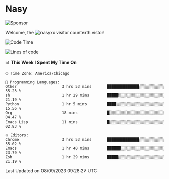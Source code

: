 # Nasy

<!--
<p align="center">
<img height="200" src="https://github-readme-stats.vercel.app/api?username=nasyxx&count_private=true&show_icons=true&theme=dracula&include_all_commits=true"/>
<img height="200" src="https://github-readme-stats.vercel.app/api/top-langs/?username=nasyxx&theme=dracula&hide=html,jupyter+notebook&count_private=true&show_icons=true"/>
</p>

  
----------------
-->

![Sponsor](https://img.shields.io/static/v1.svg?label=Sponsor&message=%E2%9D%A4&logo=GitHub&style=flat&color=pink)
 
Welcome, the ![nasyxx visitor counter](https://count.getloli.com/get/@nasyxx?theme=rule34)th vistor!
 
<!--START_SECTION:waka-->
![Code Time](http://img.shields.io/badge/Code%20Time-3%2C675%20hrs%2015%20mins-blue)

![Lines of code](https://img.shields.io/badge/From%20Hello%20World%20I%27ve%20Written-6.3%20million%20lines%20of%20code-blue)

📊 **This Week I Spent My Time On** 

```text
🕑︎ Time Zone: America/Chicago

💬 Programming Languages: 
Other                    3 hrs 53 mins       ██████████████░░░░░░░░░░░   55.23 % 
sh                       1 hr 29 mins        █████░░░░░░░░░░░░░░░░░░░░   21.19 % 
Python                   1 hr 5 mins         ████░░░░░░░░░░░░░░░░░░░░░   15.56 % 
Org                      18 mins             █░░░░░░░░░░░░░░░░░░░░░░░░   04.47 % 
Emacs Lisp               11 mins             █░░░░░░░░░░░░░░░░░░░░░░░░   02.83 % 

🔥 Editors: 
Chrome                   3 hrs 53 mins       ██████████████░░░░░░░░░░░   55.02 % 
Emacs                    1 hr 40 mins        ██████░░░░░░░░░░░░░░░░░░░   23.79 % 
Zsh                      1 hr 29 mins        █████░░░░░░░░░░░░░░░░░░░░   21.19 % 
```


 Last Updated on 08/09/2023 09:28:27 UTC
<!--END_SECTION:waka-->

<!-- ![visitors](https://visitor-badge.laobi.icu/badge?page_id=nasyxx.nasyxx) -->
